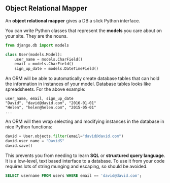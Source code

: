 ## Object Relational Mapper
An **object relational mapper** gives a DB a slick Python interface.

You can write Python classes that represent the **models** you care about on your site.
They are the nouns.
```py
from django.db import models

class User(models.Model):
    user_name = models.CharField()
    email = models.CharField()
    sign_up_date = models.DateTimeField()
```

An ORM will be able to automatically create database tables that can hold the information in instances of your model.
Database tables looks like spreadsheets.
For the above example:
```
user_name, email, sign_up_date
"David", "david@david.com", "2016-01-01"
"Helen", "helen@helen.com", "2015-05-01"
...
```

An ORM will then wrap selecting and modifying instances in the database in nice Python functions:
```py
david = User.objects.filter(email="david@david.com")
david.user_name = "DavidS"
david.save()
```

This prevents you from needing to learn **SQL** or **structured query language**.
It is a low-level, text based interface to a database.
To use it from your code requires lots of string munging and escaping, so should be avoided.
```sql
SELECT username FROM users WHERE email == 'david@david.com';
```
